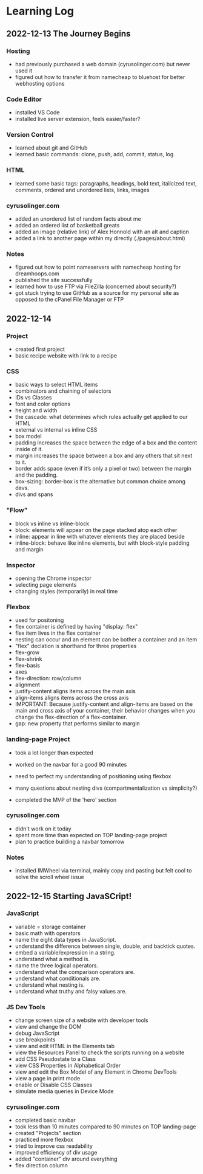 # Learning Log

## 2022-12-13 The Journey Begins

### Hosting
- had previously purchased a web domain (cyrusolinger.com) but never used it
- figured out how to transfer it from namecheap to bluehost for better webhosting options

### Code Editor
- installed VS Code
- installed live server extension, feels easier/faster?

### Version Control
- learned about git and GitHub
- learned basic commands: clone, push, add, commit, status, log

### HTML
- learned some basic tags: paragraphs, headings, bold text, italicized text, comments, ordered and unordered lists, links, images

### cyrusolinger.com
- added an unordered list of random facts about me
- added an ordered list of basketball greats
- added an image (relative link) of Alex Honnold with an alt and caption
- added a link to another page within my directly (./pages/about.html)

### Notes
- figured out how to point nameservers with namecheap hosting for dreamhoops.com
- published the site successfully
- learned how to use FTP via FileZilla (concerned about security?)
- got stuck trying to use GitHub as a source for my personal site as opposed to the cPanel File Manager or FTP


## 2022-12-14

### Project
- created first project
- basic recipe website with link to a recipe

### CSS
- basic ways to select HTML items
- combinators and chaining of selectors
- IDs vs Classes
- font and color options
- height and width
- the cascade: what determines which rules actually get applied to our HTML
- external vs internal vs inline CSS
- box model
 - padding increases the space between the edge of a box and the content inside of it.
 - margin increases the space between a box and any others that sit next to it.
 - border adds space (even if it’s only a pixel or two) between the margin and the padding.
- box-sizing: border-box is the alternative but common choice among devs.
- divs and spans

### "Flow"
- block vs inline vs inline-block
 - block: elements will appear on the page stacked atop each other
 - inline: appear in line with whatever elements they are placed beside
 - inline-block: behave like inline elements, but with block-style padding and margin

### Inspector
- opening the Chrome inspector
- selecting page elements
- changing styles (temporarily) in real time

### Flexbox
- used for positoning
- flex container is defined by having "display: flex"
- flex item lives in the flex container
- nesting can occur and an element can be bother a container and an item
- "flex" declation is shorthand for three properties
 - flex-grow
 - flex-shrink
 - flex-basis
- axes
 - flex-direction: row/column
- alignment
 - justify-content aligns items across the main axis
 - align-items aligns items across the cross axis
- IMPORTANT: Because justify-content and align-items are based on the main and cross axis of your container, their behavior changes when you change the flex-direction of a flex-container.
- gap: new property that performs similar to margin

### landing-page Project
- took a lot longer than expected
- worked on the navbar for a good 90 minutes
- need to perfect my understanding of positioning using flexbox
- many questions about nesting divs (compartmentalization vs simplicity?)

- completed the MVP of the 'hero' section

### cyrusolinger.com
- didn't work on it today
- spent more time than expected on TOP landing-page project
- plan to practice building a navbar tomorrow

### Notes
- installed IMWheel via terminal, mainly copy and pasting but felt cool to solve the scroll wheel issue

## 2022-12-15 Starting JavaSCript!

### JavaScript
- variable = storage container
- basic math with operators
- name the eight data types in JavaScript.
- understand the difference between single, double, and backtick quotes.
- embed a variable/expression in a string.
- understand what a method is.
- name the three logical operators.
- understand what the comparison operators are.
- understand what conditionals are.
- understand what nesting is.
- understand what truthy and falsy values are.

### JS Dev Tools
- change screen size of a website with developer tools
- view and change the DOM
- debug JavaScript
- use breakpoints
- view and edit HTML in the Elements tab
- view the Resources Panel to check the scripts running on a website
- add CSS Pseudostate to a Class
- view CSS Properties in Alphabetical Order
- view and edit the Box Model of any Element in Chrome DevTools
- view a page in print mode
- enable or Disable CSS Classes
- simulate media queries in Device Mode

### cyrusolinger.com
- completed basic navbar
 - took less than 10 minutes compared to 90 minutes on TOP landing-page
- created "Projects" section
 - practiced more flexbox
 - tried to improve css readability
 - improved efficiency of div usage
- added "container" div around everything
 - flex direction column

